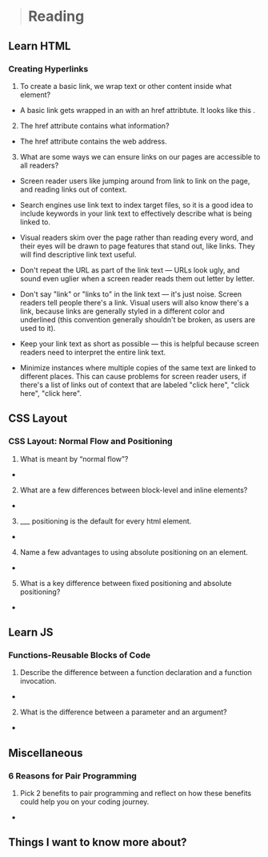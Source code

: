 > # Reading

## Learn HTML

### Creating Hyperlinks

1. To create a basic link, we wrap text or other content inside what element?

- A basic link gets wrapped in an <a> with an href attribtute. It looks like this <a href></a>.

2. The href attribute contains what information?

- The href attribute contains the web address.

3. What are some ways we can ensure links on our pages are accessible to all readers?

- Screen reader users like jumping around from link to link on the page, and reading links out of context.

* Search engines use link text to index target files, so it is a good idea to include keywords in your link text to effectively describe what is being linked to.

* Visual readers skim over the page rather than reading every word, and their eyes will be drawn to page features that stand out, like links. They will find descriptive link text useful.

* Don't repeat the URL as part of the link text — URLs look ugly, and sound even uglier when a screen reader reads them out letter by letter.

* Don't say "link" or "links to" in the link text — it's just noise. Screen readers tell people there's a link. Visual users will also know there's a link, because links are generally styled in a different color and underlined (this convention generally shouldn't be broken, as users are used to it).

* Keep your link text as short as possible — this is helpful because screen readers need to interpret the entire link text.

* Minimize instances where multiple copies of the same text are linked to different places. This can cause problems for screen reader users, if there's a list of links out of context that are labeled "click here", "click here", "click here".

## CSS Layout

### CSS Layout: Normal Flow and Positioning

1. What is meant by “normal flow”?

-

2. What are a few differences between block-level and inline elements?

-

3. \_\_\_ positioning is the default for every html element.

-

4. Name a few advantages to using absolute positioning on an element.

-

5. What is a key difference between fixed positioning and absolute positioning?

-

## Learn JS

### Functions-Reusable Blocks of Code

1. Describe the difference between a function declaration and a function invocation.

-

2. What is the difference between a parameter and an argument?

-

## Miscellaneous

### 6 Reasons for Pair Programming

1. Pick 2 benefits to pair programming and reflect on how these benefits could help you on your coding journey.

-

## Things I want to know more about?
